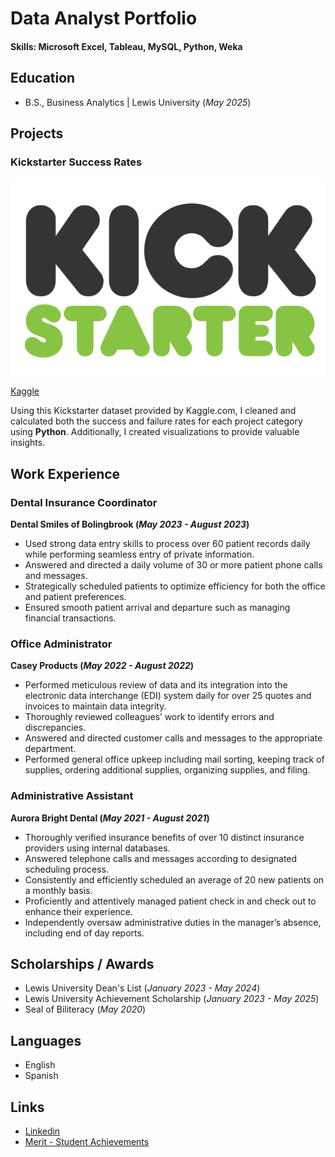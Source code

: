 # Data Analyst Portfolio

#### Skills: Microsoft Excel, Tableau, MySQL, Python, Weka

## Education
- B.S., Business Analytics | Lewis University (_May 2025_)

## Projects
### Kickstarter Success Rates
![Kickstarter Success Rates](images/kickstarter_logo.png)

[Kaggle](https://www.kaggle.com/code/cavalos018/kickstarter-success-rates)

Using this Kickstarter dataset provided by Kaggle.com, I cleaned and calculated both the success and failure rates for each project category using **Python**. Additionally, I created visualizations to provide valuable insights.

## Work Experience

### Dental Insurance Coordinator
**Dental Smiles of Bolingbrook (_May 2023 - August 2023_)**
- Used strong data entry skills to process over 60 patient records daily while performing seamless entry of private information.
- Answered and directed a daily volume of 30 or more patient phone calls and messages.
- Strategically scheduled patients to optimize efficiency for both the office and patient preferences.
- Ensured smooth patient arrival and departure such as managing financial transactions. 

### Office Administrator 
**Casey Products (_May 2022 - August 2022_)**
- Performed meticulous review of data and its integration into the electronic data interchange (EDI) system daily for over 25 quotes and invoices to maintain data integrity.
- Thoroughly reviewed colleagues’ work to identify errors and discrepancies.
- Answered and directed customer calls and messages to the appropriate department.
- Performed general office upkeep including mail sorting, keeping track of supplies, ordering additional supplies, organizing supplies, and filing.

### Administrative Assistant
**Aurora Bright Dental (_May 2021 - August 2021_)**
- Thoroughly verified insurance benefits of over 10 distinct insurance providers using internal databases.
- Answered telephone calls and messages according to designated scheduling process.
- Consistently and efficiently scheduled an average of 20 new patients on a monthly basis.
- Proficiently and attentively managed patient check in and check out to enhance their experience.
- Independently oversaw administrative duties in the manager’s absence, including end of day reports.

## Scholarships / Awards
- Lewis University Dean's List (_January 2023 - May 2024_)
- Lewis University Achievement Scholarship (_January 2023 - May 2025_)
- Seal of Biliteracy (_May 2020_)

## Languages
- English
- Spanish

## Links
- [Linkedin](https://www.linkedin.com/in/claudiaavalos18/)
- [Merit - Student Achievements](https://meritpages.com/claudiaavalos)
